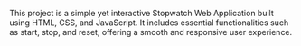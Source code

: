 This project is a simple yet interactive Stopwatch Web Application built using HTML, CSS, and JavaScript. It includes essential functionalities such as start, stop, and reset, offering a smooth and responsive user experience.
